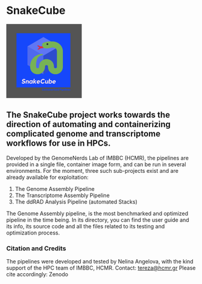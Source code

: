 # SnakeCube

![SnakeCube](/SnakeCube.png)


## The SnakeCube project works towards the direction of automating and containerizing complicated genome and transcriptome workflows for use in HPCs.
Developed by the GenomeNerds Lab of IMBBC (HCMR), the pipelines are provided in a single file, container image form, and can be run in several environments.
For the moment, three such sub-projects exist and are already available for exploitation:

1. The Genome Assembly Pipeline
2. The Transcriptome Assembly Pipeline
3. The ddRAD Analysis Pipeline (automated Stacks)

The Genome Assembly pipeline, is the most benchmarked and optimized pipeline in the time being.
In its directory, you can find the user guide and its info, its source code and all the files related to its testing and optimization process.


### Citation and Credits ###
The pipelines were developed and tested by Nelina Angelova, with the kind support of the HPC team of IMBBC, HCMR.
Contact: tereza@hcmr.gr
Please cite accordingly: Zenodo



